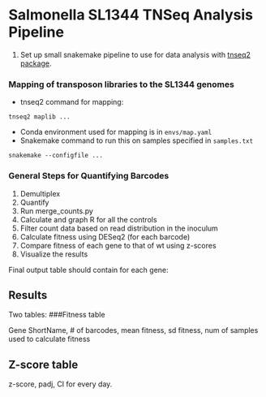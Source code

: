 # Salmonella SL1344 TNSeq Analysis Pipeline

1. Set up small snakemake pipeline to use for data analysis with [tnseq2 package](https://github.com/MicrobiologyETHZ/nccr_tnseq2).

### Mapping of transposon libraries to the SL1344 genomes

-  tnseq2 command for mapping:

```
tnseq2 maplib ...
```
- Conda environment used for mapping is in `envs/map.yaml`
- Snakemake command to run this on samples specified in `samples.txt`

```
snakemake --configfile ...
```

### General Steps for Quantifying Barcodes

1. Demultiplex
2. Quantify
3. Run merge_counts.py 
4. Calculate and graph R for all the controls
5. Filter count data based on read distribution in the inoculum
6. Calculate fitness using DESeq2 (for each barcode)
7. Compare fitness of each gene to that of wt using z-scores
8. Visualize the results

Final output table should contain for each gene:


## Results
Two tables:
###Fitness table

Gene ShortName, # of barcodes, mean fitness, sd fitness, num of samples used to calculate fitness 

## Z-score table
z-score, padj, CI for every day. 